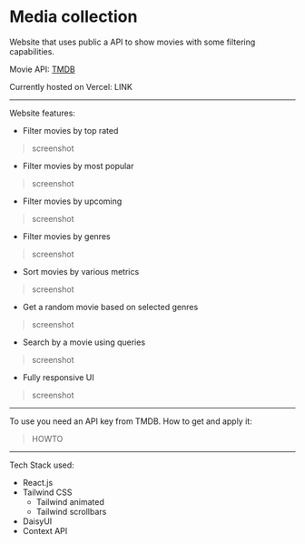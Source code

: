 # Media collection

Website that uses public a API to show movies with some filtering capabilities. 

Movie API: [TMDB](https://www.themoviedb.org/?language=pt-BR)

Currently hosted on Vercel: LINK

<hr>

Website features:

- Filter movies by top rated
> screenshot

- Filter movies by most popular
> screenshot 

- Filter movies by upcoming
> screenshot 

- Filter movies by genres
> screenshot

- Sort movies by various metrics
> screenshot

- Get a random movie based on selected genres
> screenshot

- Search by a movie using queries
> screenshot

- Fully responsive UI
> screenshot

<hr>

To use you need an API key from TMDB. How to get and apply it:

> HOWTO

<hr>

Tech Stack used: 
- React.js
- Tailwind CSS
    - Tailwind animated
    - Tailwind scrollbars
- DaisyUI
- Context API
